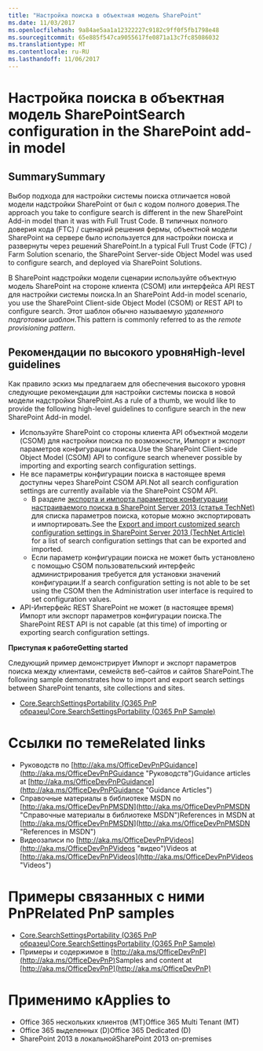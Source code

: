 ```yaml
---
title: "Настройка поиска в объектная модель SharePoint"
ms.date: 11/03/2017
ms.openlocfilehash: 9a84ae5aa1a12322227c9182c9ff0f5fb1798e48
ms.sourcegitcommit: 65e885f547ca9055617fe0871a13c7fc85086032
ms.translationtype: MT
ms.contentlocale: ru-RU
ms.lasthandoff: 11/06/2017
---
```

<a name="search-configuration-in-the-sharepoint-add-in-model"></a><span data-ttu-id="437d0-102">Настройка поиска в объектная модель SharePoint</span><span class="sxs-lookup"><span data-stu-id="437d0-102">Search configuration in the SharePoint add-in model</span></span>
===================================================

<a name="summary"></a><span data-ttu-id="437d0-103">Summary</span><span class="sxs-lookup"><span data-stu-id="437d0-103">Summary</span></span>
-------

<span data-ttu-id="437d0-104">Выбор подхода для настройки системы поиска отличается новой модели надстройки SharePoint от был с кодом полного доверия.</span><span class="sxs-lookup"><span data-stu-id="437d0-104">The approach you take to configure search is different in the new SharePoint Add-in model than it was with Full Trust Code.</span></span> <span data-ttu-id="437d0-105">В типичных полного доверия кода (FTC) / сценарий решения фермы, объектной модели SharePoint на сервере было используется для настройки поиска и развернуты через решений SharePoint.</span><span class="sxs-lookup"><span data-stu-id="437d0-105">In a typical Full Trust Code (FTC) / Farm Solution scenario, the SharePoint Server-side Object Model was used to configure search, and deployed via SharePoint Solutions.</span></span>

<span data-ttu-id="437d0-106">В SharePoint надстройки модели сценарии используйте объектную модель SharePoint на стороне клиента (CSOM) или интерфейса API REST для настройки системы поиска.</span><span class="sxs-lookup"><span data-stu-id="437d0-106">In an SharePoint Add-in model scenario, you use the SharePoint Client-side Object Model (CSOM) or REST API to configure search.</span></span> <span data-ttu-id="437d0-107">Этот шаблон обычно называемую *удаленного подготовки шаблон*.</span><span class="sxs-lookup"><span data-stu-id="437d0-107">This pattern is commonly referred to as the *remote provisioning pattern*.</span></span>

<a name="high-level-guidelines"></a><span data-ttu-id="437d0-108">Рекомендации по высокого уровня</span><span class="sxs-lookup"><span data-stu-id="437d0-108">High-level guidelines</span></span>
---------------------

<span data-ttu-id="437d0-109">Как правило эскиз мы предлагаем для обеспечения высокого уровня следующие рекомендации для настройки системы поиска в новой модели надстройки SharePoint.</span><span class="sxs-lookup"><span data-stu-id="437d0-109">As a rule of a thumb, we would like to provide the following high-level guidelines to configure search in the new SharePoint Add-in model.</span></span>

- <span data-ttu-id="437d0-110">Используйте SharePoint со стороны клиента API объектной модели (CSOM) для настройки поиска по возможности, Импорт и экспорт параметров конфигурации поиска.</span><span class="sxs-lookup"><span data-stu-id="437d0-110">Use the SharePoint Client-side Object Model (CSOM) API to configure search whenever possible by importing and exporting search configuration settings.</span></span>
- <span data-ttu-id="437d0-111">Не все параметры конфигурации поиска в настоящее время доступны через SharePoint CSOM API.</span><span class="sxs-lookup"><span data-stu-id="437d0-111">Not all search configuration settings are currently available via the SharePoint CSOM API.</span></span>
    + <span data-ttu-id="437d0-112">В разделе [экспорта и импорта параметров конфигурации настраиваемого поиска в SharePoint Server 2013 (статья TechNet)](https://technet.microsoft.com/en-us/library/jj871675.aspx#BKMK_2) для списка параметров поиска, которые можно экспортировать и импортировать.</span><span class="sxs-lookup"><span data-stu-id="437d0-112">See the [Export and import customized search configuration settings in SharePoint Server 2013 (TechNet Article)](https://technet.microsoft.com/en-us/library/jj871675.aspx#BKMK_2) for a list of search configuration settings that can be exported and imported.</span></span>
    + <span data-ttu-id="437d0-113">Если параметр конфигурации поиска не может быть установлено с помощью CSOM пользовательский интерфейс администрирования требуется для установки значений конфигурации.</span><span class="sxs-lookup"><span data-stu-id="437d0-113">If a search configuration setting is not able to be set using the CSOM then the Administration user interface is required to set configuration values.</span></span>
- <span data-ttu-id="437d0-114">API-Интерфейс REST SharePoint не может (в настоящее время) Импорт или экспорт параметров конфигурации поиска.</span><span class="sxs-lookup"><span data-stu-id="437d0-114">The SharePoint REST API is not capable (at this time) of importing or exporting search configuration settings.</span></span>

<span data-ttu-id="437d0-115">**Приступая к работе**</span><span class="sxs-lookup"><span data-stu-id="437d0-115">**Getting started**</span></span>

<span data-ttu-id="437d0-116">Следующий пример демонстрирует Импорт и экспорт параметров поиска между клиентами, семейств веб-сайтов и сайтов SharePoint.</span><span class="sxs-lookup"><span data-stu-id="437d0-116">The following sample demonstrates how to import and export search settings between SharePoint tenants, site collections and sites.</span></span>

- [<span data-ttu-id="437d0-117">Core.SearchSettingsPortability (O365 PnP образец)</span><span class="sxs-lookup"><span data-stu-id="437d0-117">Core.SearchSettingsPortability (O365 PnP Sample)</span></span>](https://github.com/SharePoint/PnP/tree/master/Samples/Core.SearchSettingsPortability)

<a name="related-links"></a><span data-ttu-id="437d0-118">Ссылки по теме</span><span class="sxs-lookup"><span data-stu-id="437d0-118">Related links</span></span>
=============

- <span data-ttu-id="437d0-119">Руководств по [http://aka.ms/OfficeDevPnPGuidance](http://aka.ms/OfficeDevPnPGuidance "Руководств")</span><span class="sxs-lookup"><span data-stu-id="437d0-119">Guidance articles at [http://aka.ms/OfficeDevPnPGuidance](http://aka.ms/OfficeDevPnPGuidance "Guidance Articles")</span></span>
- <span data-ttu-id="437d0-120">Справочные материалы в библиотеке MSDN по [http://aka.ms/OfficeDevPnPMSDN](http://aka.ms/OfficeDevPnPMSDN "Справочные материалы в библиотеке MSDN")</span><span class="sxs-lookup"><span data-stu-id="437d0-120">References in MSDN at [http://aka.ms/OfficeDevPnPMSDN](http://aka.ms/OfficeDevPnPMSDN "References in MSDN")</span></span>
- <span data-ttu-id="437d0-121">Видеозаписи по [http://aka.ms/OfficeDevPnPVideos](http://aka.ms/OfficeDevPnPVideos "видео")</span><span class="sxs-lookup"><span data-stu-id="437d0-121">Videos at [http://aka.ms/OfficeDevPnPVideos](http://aka.ms/OfficeDevPnPVideos "Videos")</span></span>

<a name="related-pnp-samples"></a><span data-ttu-id="437d0-122">Примеры связанных с ними PnP</span><span class="sxs-lookup"><span data-stu-id="437d0-122">Related PnP samples</span></span>
===================

- [<span data-ttu-id="437d0-123">Core.SearchSettingsPortability (O365 PnP образец)</span><span class="sxs-lookup"><span data-stu-id="437d0-123">Core.SearchSettingsPortability (O365 PnP Sample)</span></span>](https://github.com/SharePoint/PnP/tree/master/Samples/Core.SearchSettingsPortability)
- <span data-ttu-id="437d0-124">Примеры и содержимое в [http://aka.ms/OfficeDevPnP](http://aka.ms/OfficeDevPnP)</span><span class="sxs-lookup"><span data-stu-id="437d0-124">Samples and content at [http://aka.ms/OfficeDevPnP](http://aka.ms/OfficeDevPnP)</span></span>

<a name="applies-to"></a><span data-ttu-id="437d0-125">Применимо к</span><span class="sxs-lookup"><span data-stu-id="437d0-125">Applies to</span></span>
==========
- <span data-ttu-id="437d0-126">Office 365 нескольких клиентов (MT)</span><span class="sxs-lookup"><span data-stu-id="437d0-126">Office 365 Multi Tenant (MT)</span></span>
- <span data-ttu-id="437d0-127">Office 365 выделенных (D)</span><span class="sxs-lookup"><span data-stu-id="437d0-127">Office 365 Dedicated (D)</span></span>
- <span data-ttu-id="437d0-128">SharePoint 2013 в локальной</span><span class="sxs-lookup"><span data-stu-id="437d0-128">SharePoint 2013 on-premises</span></span>
